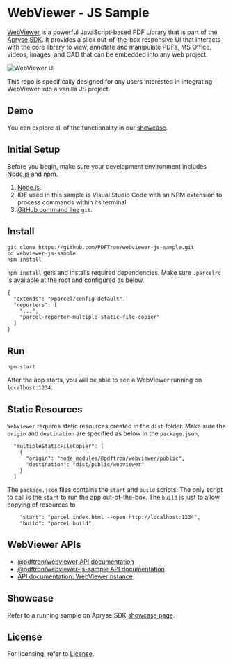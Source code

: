 # WebViewer - JS Sample

[WebViewer](https://docs.apryse.com/documentation/web/) is a powerful JavaScript-based PDF Library that is part of the [Apryse SDK](https://apryse.com/). It provides a slick out-of-the-box responsive UI that interacts with the core library to view, annotate and manipulate PDFs, MS Office, videos, images, and CAD that can be embedded into any web project.

![WebViewer UI](https://www.pdftron.com/downloads/pl/webviewer-ui.png)

This repo is specifically designed for any users interested in integrating WebViewer into a vanilla JS project.

## Demo

You can explore all of the functionality in our [showcase](https://www.pdftron.com/webviewer/demo/).

## Initial Setup

Before you begin, make sure your development environment includes [Node.js and npm](https://www.npmjs.com/get-npm).


1. [Node.js](https://nodejs.org/en).
2. IDE used in this sample is Visual Studio Code with an NPM extension to process commands within its terminal.
3. [GitHub command line](https://github.com/git-guides/install-git) `git`.

## Install

```
git clone https://github.com/PDFTron/webviewer-js-sample.git
cd webviewer-js-sample
npm install
```

`npm install` gets and installs required dependencies. Make sure `.parcelrc` is available at the root and configured as below.

```
{
  "extends": "@parcel/config-default",
  "reporters": [
    "...",
    "parcel-reporter-multiple-static-file-copier"
  ]
}
```

## Run

```
npm start
```

After the app starts, you will be able to see a WebViewer running on `localhost:1234`.

## Static Resources

`WebViewer` requires static resources created in the `dist` folder. Make sure the `origin` and `destination` are specified as below in the `package.json`,

```
  "multipleStaticFileCopier": [
    {
      "origin": "node_modules/@pdftron/webviewer/public",
      "destination": "dist/public/webviewer"
    }
  ]
```

The `package.json` files contains the `start` and `build` scripts. The only script to call is the `start` to run the app out-of-the-box. The `build` is just to allow copying of resources to  

```
    "start": "parcel index.html --open http://localhost:1234",
    "build": "parcel build",
```

## WebViewer APIs

* [@pdftron/webviewer API documentation](https://docs.apryse.com/api/web/global.html#WebViewer__anchor)
* [@pdftron/webviewer-js-sample API documentation](https://github.com/ApryseSDK/webviewer-js-sample)
* [API documentation: WebViewerInstance](https://docs.apryse.com/api/web/WebViewerInstance.html).

## Showcase

Refer to a running sample on Apryse SDK [showcase page](https://showcase.apryse.com/).


## License

For licensing, refer to [License](LICENSE).

